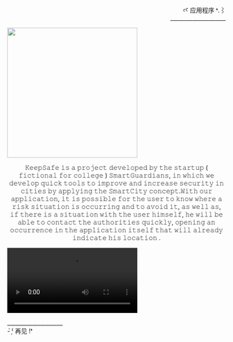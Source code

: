 <div align="right" >
  <p>
  ꜥꜤ  应用程序 ❛.⌇ <br>____________________
  </p>
  
</div>  
 
 <div align="left" >
  <img height="300px" src="https://user-images.githubusercontent.com/86667062/209571871-2ded4eb1-ff48-4adf-828d-978cbc8f4d33.png">
  
  <p align="center">
    𝙺𝚎𝚎𝚙𝚂𝚊𝚏𝚎 𝚒𝚜 𝚊 𝚙𝚛𝚘𝚓𝚎𝚌𝚝 𝚍𝚎𝚟𝚎𝚕𝚘𝚙𝚎𝚍 𝚋𝚢 𝚝𝚑𝚎 𝚜𝚝𝚊𝚛𝚝𝚞𝚙 ( 𝚏𝚒𝚌𝚝𝚒𝚘𝚗𝚊𝚕 𝚏𝚘𝚛 𝚌𝚘𝚕𝚕𝚎𝚐𝚎 ) 𝚂𝚖𝚊𝚛𝚝𝙶𝚞𝚊𝚛𝚍𝚒𝚊𝚗𝚜, 𝚒𝚗 𝚠𝚑𝚒𝚌𝚑 𝚠𝚎 𝚍𝚎𝚟𝚎𝚕𝚘𝚙 𝚚𝚞𝚒𝚌𝚔 𝚝𝚘𝚘𝚕𝚜 𝚝𝚘 𝚒𝚖𝚙𝚛𝚘𝚟𝚎 𝚊𝚗𝚍 𝚒𝚗𝚌𝚛𝚎𝚊𝚜𝚎 𝚜𝚎𝚌𝚞𝚛𝚒𝚝𝚢 
    𝚒𝚗 𝚌𝚒𝚝𝚒𝚎𝚜 𝚋𝚢 𝚊𝚙𝚙𝚕𝚢𝚒𝚗𝚐 𝚝𝚑𝚎 𝚂𝚖𝚊𝚛𝚝𝙲𝚒𝚝𝚢 𝚌𝚘𝚗𝚌𝚎𝚙𝚝.𝚆𝚒𝚝𝚑 𝚘𝚞𝚛 𝚊𝚙𝚙𝚕𝚒𝚌𝚊𝚝𝚒𝚘𝚗, 𝚒𝚝 𝚒𝚜 𝚙𝚘𝚜𝚜𝚒𝚋𝚕𝚎 𝚏𝚘𝚛 𝚝𝚑𝚎 𝚞𝚜𝚎𝚛 𝚝𝚘 𝚔𝚗𝚘𝚠 𝚠𝚑𝚎𝚛𝚎 𝚊 𝚛𝚒𝚜𝚔 𝚜𝚒𝚝𝚞𝚊𝚝𝚒𝚘𝚗 𝚒𝚜 𝚘𝚌𝚌𝚞𝚛𝚛𝚒𝚗𝚐 𝚊𝚗𝚍 𝚝𝚘 𝚊𝚟𝚘𝚒𝚍 𝚒𝚝, 
    𝚊𝚜 𝚠𝚎𝚕𝚕 𝚊𝚜, 𝚒𝚏 𝚝𝚑𝚎𝚛𝚎 𝚒𝚜 𝚊 𝚜𝚒𝚝𝚞𝚊𝚝𝚒𝚘𝚗 𝚠𝚒𝚝𝚑 𝚝𝚑𝚎 𝚞𝚜𝚎𝚛 𝚑𝚒𝚖𝚜𝚎𝚕𝚏, 𝚑𝚎 𝚠𝚒𝚕𝚕 𝚋𝚎 𝚊𝚋𝚕𝚎 𝚝𝚘 𝚌𝚘𝚗𝚝𝚊𝚌𝚝 𝚝𝚑𝚎 𝚊𝚞𝚝𝚑𝚘𝚛𝚒𝚝𝚒𝚎𝚜 𝚚𝚞𝚒𝚌𝚔𝚕𝚢, 𝚘𝚙𝚎𝚗𝚒𝚗𝚐 𝚊𝚗 𝚘𝚌𝚌𝚞𝚛𝚛𝚎𝚗𝚌𝚎 𝚒𝚗 𝚝𝚑𝚎 𝚊𝚙𝚙𝚕𝚒𝚌𝚊𝚝𝚒𝚘𝚗 
    𝚒𝚝𝚜𝚎𝚕𝚏 𝚝𝚑𝚊𝚝 𝚠𝚒𝚕𝚕 𝚊𝚕𝚛𝚎𝚊𝚍𝚢 𝚒𝚗𝚍𝚒𝚌𝚊𝚝𝚎 𝚑𝚒𝚜 𝚕𝚘𝚌𝚊𝚝𝚒𝚘𝚗 .
  </p>
  
  <div>
     <video src=" ">
  </div>
  
 </div>
 
 <div>
   <p>
     ____________________<br> - ̗̀⁽ 再见 !❜
   </p>
</div>
